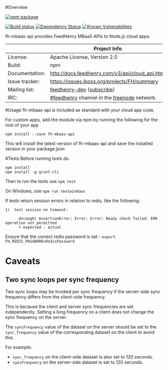 #Overview

[![npm package](https://nodei.co/npm/fh-mbaas-api.png?downloads=true&downloadRank=true&stars=true)](https://nodei.co/npm/fh-mbaas-api/)

[![Build status](https://img.shields.io/travis/feedhenry/fh-mbaas-api/master.svg?style=flat-square)](https://travis-ci.org/feedhenry/fh-mbaas-api)
[![Dependency Status](https://img.shields.io/david/feedhenry/fh-mbaas-api.svg?style=flat-square)](https://david-dm.org/feedhenry/fh-mbaas-api)
[![Known Vulnerabilities](https://snyk.io/test/npm/fh-mbaas-api/badge.svg?style=flat-square)](https://snyk.io/test/npm/fh-mbaas-api)


fh-mbaas-api provides FeedHenry MBaaS APIs to Node.js cloud apps.

|                 | Project Info  |
| --------------- | ------------- |
| License:        | Apache License, Version 2.0  |
| Build:          | npm  |
| Documentation:  | http://docs.feedhenry.com/v3/api/cloud_api.html  |
| Issue tracker:  | https://issues.jboss.org/projects/FH/summary  |
| Mailing list:   | [feedhenry-dev](https://www.redhat.com/archives/feedhenry-dev/) ([subscribe](https://www.redhat.com/mailman/listinfo/feedhenry-dev))  |
| IRC:            | [#feedhenry](https://webchat.freenode.net/?channels=feedhenry) channel in the [freenode](http://freenode.net/) network.  |

#Usage
fh-mbaas-api is included as standard with your cloud app code.

For custom apps, add the module via npm by running the following for the root of your app

```
npm install --save fh-mbaas-api
```

This will install the latest version of fh-mbaas-api and save the installed version in your package.json

#Tests
Before running tests do:

```
npm install
npm install -g grunt-cli
```

Then to run the tests use ```npm test```

On Windows, use ```npm run testwindows```

If tests return session errors in relation to redis, like the following:

```
1)  test session no timeout:

      Uncaught AssertionError: Error: Error: Ready check failed: ERR operation not permitted
      + expected - actual
```

Ensure that the correct redis password is set - `export FH_REDIS_PASSWORD=RedisPassword`

# Caveats

## Two sync loops per sync frequency
Two sync loops may be invoked per sync frequency if the server-side sync frequency
differs from the client-side frequency.

This is because the client and server sync frequencies are set independently.
Setting a long frequency on a client does not change the sync frequency on the
server.

The `syncFrequency` value of the dataset on the server should be set to the 
`sync_frequency` value of the corresponding dataset on the client to avoid this.

For example:
  * `sync_frequency` on the client-side dataset is also set to 120 seconds.
  * `syncFrequency` on the server-side dataset is set to 120 seconds.
